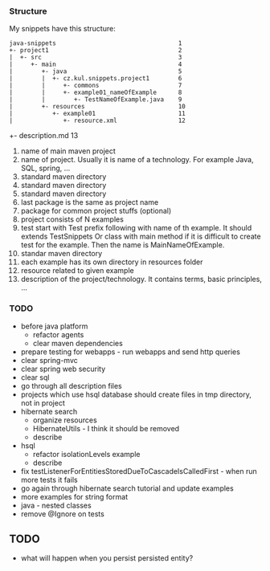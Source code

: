 ### Structure
My snippets have this structure:

    java-snippets                                  1
    +- project1                                    2
    |  +- src                                      3
    |     +- main                                  4
    |        +- java                               5
    |        |  +- cz.kul.snippets.project1        6
    |        |     +- commons                      7
    |        |     +- example01_nameOfExample      8
    |        |        +- TestNameOfExample.java    9
    |        +- resources                          10
    |           +- example01                       11
    |              +- resource.xml                 12
+- description.md                              13

1. name of main maven project
2. name of project. Usually it is name of a technology. For
   example Java, SQL, spring, ...
3. standard maven directory
4. standard maven directory
5. standard maven directory
6. last package is the same as project name
7. package for common project stuffs (optional)
8. project consists of N examples
9. test start with Test prefix following with name of th example.
   It should extends TestSnippets
   Or class with main method if it is difficult to create test
   for the example. Then the name is MainNameOfExample.
10. standar maven directory
11. each example has its own directory in resources folder
12. resource related to given example
13. description of the project/technology. It contains terms, basic principles, ...


### TODO
* before java platform
  * refactor agents
  * clear maven dependencies
* prepare testing for webapps - run webapps and send http queries
* clear spring-mvc
* clear spring web security
* clear sql
* go through all description files
* projects which use hsql database should create files in tmp
  directory, not in project
* hibernate search
  * organize resources
  * HibernateUtils - I think it should be removed
  * describe
* hsql
  * refactor isolationLevels example
  * describe
* fix testListenerForEntitiesStoredDueToCascadeIsCalledFirst - when run more tests it fails
* go again through hibernate search tutorial and update examples
* more examples for string format
* java - nested classes
* remove @Ignore on tests

## TODO
* what will happen when you persist persisted entity?
